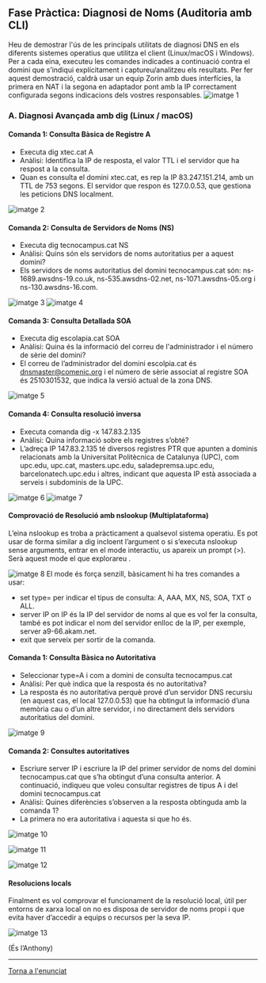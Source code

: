 ## Fase Pràctica: Diagnosi de Noms (Auditoria amb CLI)
Heu de demostrar l'ús de les principals utilitats de diagnosi DNS en els diferents sistemes operatius que utilitza el client (Linux/macOS i Windows).
Per a cada eina, executeu les comandes indicades a continuació contra el domini que s’indiqui explícitament i captureu/analitzeu els resultats.
Per fer aquest demostració, caldrà usar un equip Zorin amb dues interfícies, la primera en NAT i la segona en adaptador pont amb la IP correctament configurada segons indicacions dels vostres responsables.
![imatge 1](img/01.png)
### A. Diagnosi Avançada amb dig (Linux / macOS)
#### Comanda 1: Consulta Bàsica de Registre A
- Executa dig xtec.cat A
- Anàlisi: Identifica la IP de resposta, el valor TTL i el servidor que ha respost a la consulta.
- Quan es consulta el domini xtec.cat, es rep la IP 83.247.151.214, amb un TTL de 753 segons. El servidor que respon és 127.0.0.53, que gestiona les peticions DNS localment.
  
![imatge 2](img/02.png)
#### Comanda 2: Consulta de Servidors de Noms (NS)
- Executa dig tecnocampus.cat NS
- Anàlisi: Quins són els servidors de noms autoritatius per a aquest domini?
- Els servidors de noms autoritatius del domini tecnocampus.cat són: ns-1689.awsdns-19.co.uk, ns-535.awsdns-02.net, ns-1071.awsdns-05.org i ns-130.awsdns-16.com.

![imatge 3](img/03.png)
![imatge 4](img/04.png)
#### Comanda 3: Consulta Detallada SOA
- Executa dig escolapia.cat SOA
- Anàlisi: Quina és la informació del correu de l'administrador i el número de sèrie del domini?
- El correu de l’administrador del domini escolpia.cat és dnsmaster@comenic.org i el número de sèrie associat al registre SOA és 2510301532, que indica la versió actual de la zona DNS.

![imatge 5](img/05.png)
#### Comanda 4: Consulta resolució inversa
- Executa comanda dig -x 147.83.2.135
- Anàlisi: Quina informació sobre els registres s’obté?
- L’adreça IP 147.83.2.135 té diversos registres PTR que apunten a dominis relacionats amb la Universitat Politècnica de Catalunya (UPC), com upc.edu, upc.cat, masters.upc.edu, saladepremsa.upc.edu, barcelonatech.upc.edu i altres, indicant que aquesta IP està associada a serveis i subdominis de la UPC.

![imatge 6](img/06.png)
![imatge 7](img/07.png)
#### Comprovació de Resolució amb nslookup (Multiplataforma)
L’eina nslookup es troba a pràcticament a qualsevol sistema operatiu. Es pot usar de forma similar a dig incloent l’argument o si s’executa nslookup sense arguments, entrar en el mode interactiu, us apareix un prompt (>). Serà aquest mode el que explorareu . 

![imatge 8](img/08.png)
El mode és força senzill, bàsicament hi ha tres comandes a usar:
- set type= per indicar el tipus de consulta: A, AAA, MX, NS, SOA, TXT o ALL.
- server IP on IP és la IP del servidor de noms al que es vol fer la consulta, també es pot indicar el nom del servidor enlloc de la IP, per exemple, server a9-66.akam.net.
- exit que serveix per sortir de la comanda.
#### Comanda 1: Consulta Bàsica no Autoritativa
- Seleccionar type=A i com a domini de consulta tecnocampus.cat
- Anàlisi: Per què indica que la resposta és no autoritativa?
- La resposta és no autoritativa perquè prové d’un servidor DNS recursiu (en aquest cas, el local 127.0.0.53) que ha obtingut la informació d’una memòria cau o d’un altre servidor, i no directament dels servidors autoritatius del domini.

![imatge 9](img/09.png)
#### Comanda 2: Consultes autoritatives
- Escriure server IP i escriure la IP del primer servidor de noms del domini tecnocampus.cat que s’ha obtingut d’una consulta anterior. A continuació, indiqueu que voleu consultar registres de tipus A i del domini tecnocampus.cat
- Anàlisi: Quines diferències s’observen a la resposta obtinguda amb la comanda 1?
- La primera no era autoritativa i aquesta si que ho és.

![imatge 10](img/10.png)

![imatge 11](img/11.png)

![imatge 12](img/12.png)
#### Resolucions locals
Finalment es vol comprovar el funcionament de la resolució local, útil per entorns de xarxa local on no es disposa de servidor de noms propi i que evita haver d’accedir a equips o recursos per la seva IP.

![imatge 13](img/13.png)

(És l’Anthony)


---

[Torna a l'enunciat](readme.md)
